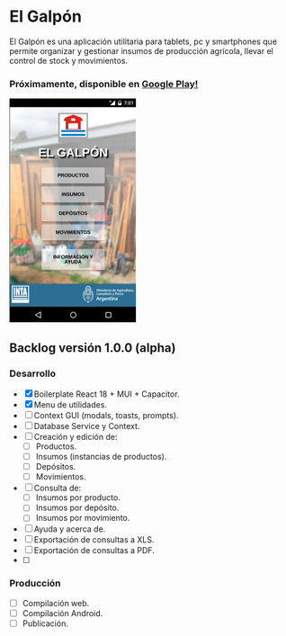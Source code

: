 # El Galpón

El Galpón es una aplicación utilitaria para tablets, pc y smartphones que permite organizar y gestionar insumos de producción agrícola, llevar el control de stock y movimientos.

### Próximamente, disponible en [Google Play!](https://play.google.com/store/apps/details?id=com.inta.elgalpon)  

![el-galpon](images/promo.png)   

## Backlog versión 1.0.0 (alpha)  

### Desarrollo  
  - [x] Boilerplate React 18 + MUI + Capacitor.  
  - [x] Menu de utilidades.  
  - [ ] Context GUI (modals, toasts, prompts).  
  - [ ] Database Service y Context.  
  - [ ] Creación y edición de:
    - [ ] Productos.  
    - [ ] Insumos (instancias de productos).  
    - [ ] Depósitos.  
    - [ ] Movimientos.  
  - [ ] Consulta de:  
    - [ ] Insumos por producto.  
    - [ ] Insumos por depósito.  
    - [ ] Insumos por movimiento.  
  - [ ] Ayuda y acerca de.  
  - [ ] Exportación de consultas a XLS.  
  - [ ] Exportación de consultas a PDF.  
  - [ ] 

### Producción  
  - [ ] Compilación web.  
  - [ ] Compilación Android.  
  - [ ] Publicación.  
